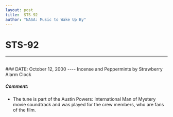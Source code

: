 ```yaml
---
layout: post
title:  STS-92
author: "NASA: Music to Wake Up By"
---
```


# STS-92
----
<br/>
### DATE: October 12, 2000
----
Incense and Peppermints by Strawberry Alarm Clock

##### Comment:
* The tune is part of the Austin Powers: International Man of Mystery movie soundtrack and was played for the crew members, who are fans of the film.
